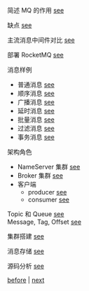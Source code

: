 简述 MQ 的作用 [see](14/1.md)  

缺点 [see](14/2.md)  

主流消息中间件对比 [see](14/3.md)  

部署 RocketMQ [see](14/4.md)  

消息样例  
- 普通消息 [see](14/5.md)  
- 顺序消息 [see](14/6.md)  
- 广播消息 [see](14/7.md)  
- 延时消息 [see](14/8.md)  
- 批量消息 [see](14/9.md)  
- 过滤消息 [see](14/10.md)  
- 事务消息 [see](14/11.md)  

架构角色  
- NameServer 集群 [see](14/12.md)  
- Broker 集群 [see](14/13.md)  
- 客户端  
    - producer [see](14/15.md)  
    - consumer [see](14/16.md)  

Topic 和 Queue [see](14/14.md)  
Message, Tag, Offset [see](14/17.md)  

集群搭建 [see](14/18.md)  

消息存储 [see](14/19.md)  

源码分析 [see](14/20.md)  

[before](13.md) | [next](15.md)  